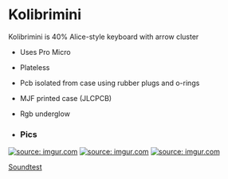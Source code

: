 # Kolibrimini
Kolibrimini is 40% Alice-style keyboard with arrow cluster
- Uses Pro Micro 
- Plateless
- Pcb isolated from case using rubber plugs and o-rings
- MJF printed case (JLCPCB)
- Rgb underglow

- ### Pics
<a href="https://imgur.com/M5Mwt2X"><img src="https://i.imgur.com/M5Mwt2X.jpg" title="source: imgur.com" /></a>
<a href="https://imgur.com/hWzJRXO"><img src="https://i.imgur.com/hWzJRXO.jpg" title="source: imgur.com" /></a>
<a href="https://imgur.com/mCCqhqe"><img src="https://i.imgur.com/mCCqhqe.jpg" title="source: imgur.com" /></a>

[Soundtest](https://www.youtube.com/watch?v=7RpJeCfO46M) 
